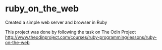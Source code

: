 # ruby_on_the_web

Created a simple web server and browser in Ruby

This project was done by following the task on The Odin Project
http://www.theodinproject.com/courses/ruby-programming/lessons/ruby-on-the-web
